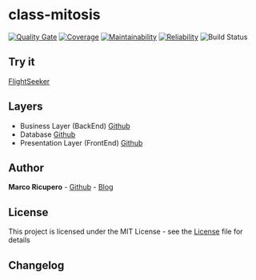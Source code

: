 # class-mitosis

[![Quality Gate](https://sonarcloud.io/api/project_badges/measure?project=flightSeeker&metric=alert_status)](https://sonarcloud.io/dashboard/index/flightSeeker)
[![Coverage](https://sonarcloud.io/api/project_badges/measure?project=flightSeeker&metric=coverage)](https://sonarcloud.io/dashboard/index/flightSeeker)
[![Maintainability](https://sonarcloud.io/api/project_badges/measure?project=flightSeeker&metric=sqale_rating)](https://sonarcloud.io/dashboard/index/flightSeeker)
[![Reliability](https://sonarcloud.io/api/project_badges/measure?project=flightSeeker&metric=reliability_rating)](https://sonarcloud.io/dashboard/index/flightSeeker)
![Build Status](http://ci.marketto.it/buildStatus/icon?job=Flight%20Seeker)

## Try it
[FlightSeeker](http://flightseeker.marketto.it)

## Layers
- Business Layer (BackEnd) [Github](https://github.com/Marketto/flightSeeker/tree/master/business)
- Database [Github](https://github.com/Marketto/flightSeeker/tree/master/database)
- Presentation Layer (FrontEnd) [Github](https://github.com/Marketto/flightSeeker/tree/master/presentation)

## Author
**Marco Ricupero** - [Github](https://github.com/Marketto) - [Blog](http://blog.marketto.it)


## License
This project is licensed under the MIT License - see the [License](/LICENSE) file for details


## Changelog
